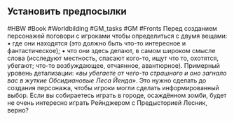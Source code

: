 ## **Установить предпосылки** 

#HBW #Book #Worldbilding #GM_tasks #GM #Fronts 
Перед созданием персонажей поговори с игроками чтобы определиться с двумя вещами: 
• где они находятся (это должно быть что-то интересное и фантастическое); 
• что они здесь делают, в самом широком смысле слова (исследуют местность, спасают кого-то, ищут что то, охотятся, убегают; что-то возбуждающее, отчаянное, авантюрное).
Примерный уровень детализации: *«вы убегаете от чего-то страшного и оно загнало вас в жуткие Обсидиановые Леса Йенда»*. 
Это нужно сделать до создания персонажа, чтобы игроки могли сделать информированный выбор. Если вы собираетесь играть в городе, осаждённом зомби, будет не очень интересно играть Рейнджером с Предысторией Лесник, верно?